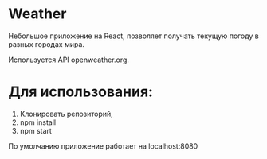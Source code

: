# Weather

Небольшое приложение на React, позволяет получать текущую погоду в разных городах мира.

Используется API openweather.org.

# Для использования:

  1. Клонировать репозиторий,
  2. npm install
  3. npm start

По умолчанию приложение работает на localhost:8080
